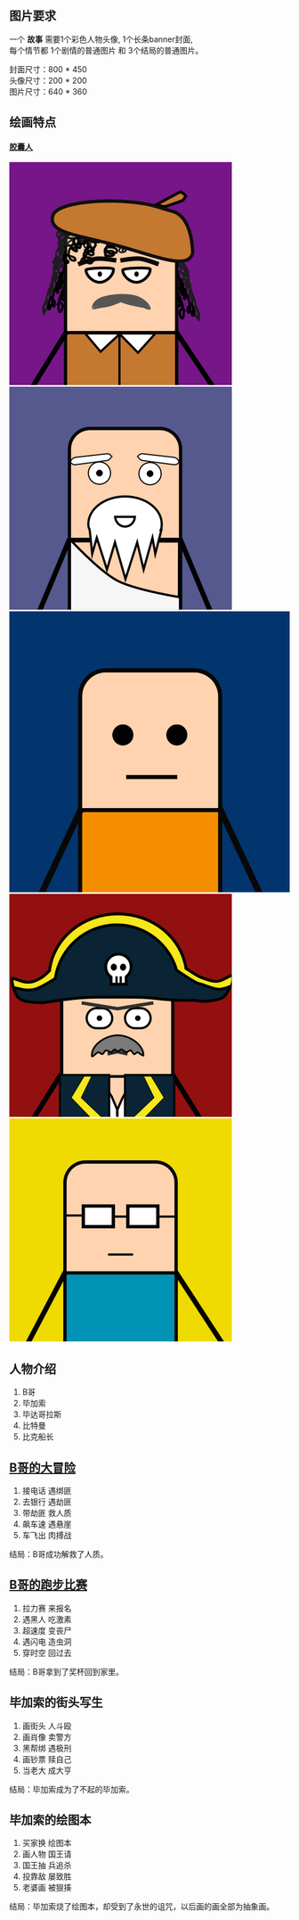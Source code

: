 图片要求
--------------------
一个 **故事** 需要1个彩色人物头像, 1个长条banner封面,   
每个情节都 1个剧情的普通图片 和 3个结局的普通图片。

封面尺寸：800 * 450  
头像尺寸：200 * 200  
图片尺寸：640 * 360  

绘画特点
--------------------
#### [胶囊人]()

![](./Image/avatar_bcasso.png)
![](./Image/avatar_bdagelas.png)
![](./Image/avatar_be.png)
![](./Image/avatar_bke.png)
![](./Image/avatar_bteman.png)

人物介绍
--------------------
1. B哥
2. 毕加索
3. 毕达哥拉斯
4. 比特曼
5. 比克船长

[B哥的大冒险](https://github.com/TindleWei/work4bigshow/blob/master/B%E5%93%A5%E7%9A%84%E6%AD%A3%E5%B8%B8%E5%A4%A7%E5%86%92%E9%99%A9.md)
--------------------
1. 接电话 遇绑匪  
2. 去银行 遇劫匪  
3. 带劫匪 救人质  
4. 飙车速 遇悬崖  
5. 车飞出 肉搏战  

结局：B哥成功解救了人质。

[B哥的跑步比赛](https://github.com/TindleWei/work4bigshow/blob/master/B%E5%93%A5%E7%9A%84%E8%B7%91%E6%AD%A5%E6%AF%94%E8%B5%9B.md)
--------------------
1. 拉力赛 来报名
2. 遇黑人 吃激素
3. 超速度 变丧尸
4. 遇闪电 造虫洞
5. 穿时空 回过去

结局：B哥拿到了奖杯回到家里。

毕加索的街头写生
--------------------
1. 画街头 人斗殴
2. 画肖像 卖警方
3. 黑帮绑 遇极刑
4. 画钞票 赎自己
5. 当老大 成大亨

结局：毕加索成为了不起的毕加索。

毕加索的绘图本
--------------------
1. 买家换 绘图本
2. 画人物 国王请
3. 国王抽 兵追杀
4. 投靠敌 屡致胜
5. 老婆画 被狠揍

结局：毕加索烧了绘图本，却受到了永世的诅咒，以后画的画全部为抽象画。

